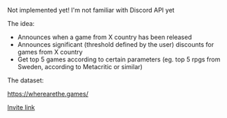 Not implemented yet! I'm not familiar with Discord API yet

The idea:

- Announces when a game from X country has been released
- Announces significant (threshold defined by the user) discounts for games from X country
- Get top 5 games according to certain parameters (eg. top 5 rpgs from Sweden, according to Metacritic or similar)

The dataset:

https://wherearethe.games/

[Invite link](https://discord.com/oauth2/authorize?client_id=1328032629114802288)